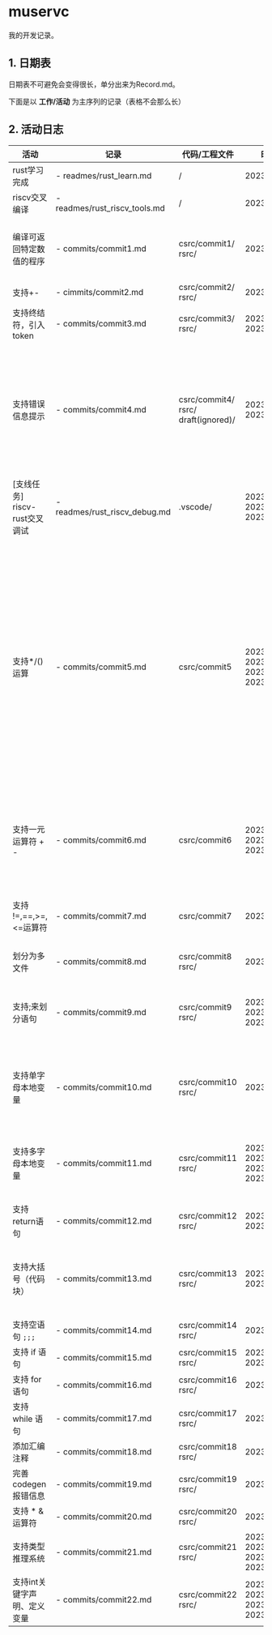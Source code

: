 # muservc

我的开发记录。

## 1. 日期表

日期表不可避免会变得很长，单分出来为Record.md。

下面是以 **工作/活动** 为主序列的记录（表格不会那么长）

## 2. 活动日志

| 活动                          | 记录                          | 代码/工程文件                                 | 时间                                                       | 备注                                                                                                                                                                                                                                      |
| ----------------------------- | ----------------------------- | --------------------------------------------- | ---------------------------------------------------------- | ----------------------------------------------------------------------------------------------------------------------------------------------------------------------------------------------------------------------------------------- |
| rust学习完成                  | - readmes/rust_learn.md       | /                                             | 2023/04/16                                                 | /                                                                                                                                                                                                                                         |
| riscv交叉编译                 | - readmes/rust_riscv_tools.md | /                                             | 2023/04/19                                                 | /                                                                                                                                                                                                                                         |
| 编译可返回特定数值的程序      | - commits/commit1.md          | csrc/commit1/<br />rsrc/                      | 2023/04/19                                                 | 这部分rs代码必然会被重写的<br />但还是记录一下吧                                                                                                                                                                                          |
| 支持+-                        | - cimmits/commit2.md          | csrc/commit2/<br />rsrc/                      | 2023/04/20                                                 |                                                                                                                                                                                                                                           |
| 支持终结符，引入token         | - commits/commit3.md          | csrc/commit3/<br />rsrc/                      | 2023/04/20<br />2023/04/21                                 | 要注意复习rust语法，不然有点费事                                                                                                                                                                                                          |
| 支持错误信息提示              | - commits/commit4.md          | csrc/commit4/<br />rsrc/<br />draft(ignored)/ | 2023/04/21<br />2023/04/22                                 | 用git rebase整理了commit信息<br />每次功能或者小版本更新都以step来命名<br />保留了第一次commit:start muservc                                                                                                                              |
| [支线任务] riscv-rust交叉调试 | - readmes/rust_riscv_debug.md | .vscode/                                      | 2023/04/21<br />2023/04/22<br />2023/04/23                 | 爽                                                                                                                                                                                                                                        |
| 支持*/()运算                  | - commits/commit5.md          | csrc/commit5                                  | 2023/04/23<br />2023/04/24<br />2023/04/25<br />2023/04/26 | 要复习rust语法以及rust的高级用法<br />感觉知识储备不太够了<br />同时也不要太着急<br />-------------------------<br />尝试用test.sh跑算例<br />发现之前的tokenize实现有问题<br />--------------------------<br />debug成功，是一个逻辑问题 |
| 支持一元运算符 + -            | - commits/commit6.md          | csrc/commit6                                  | 2023/04/26<br />2023/04/27<br />2023/04/28                 | 第一次碰到了rust的栈溢出问题<br />采取的解决方案是<br />采用更简洁可控的实现                                                                                                                                                              |
| 支持 !=,==,>=,<=运算符        | - commits/commit7.md         | csrc/commit7                                  | 2023/04/29                                                 | 没有遇到大问题，<br />只是在词法和文法部分都需要调整                                                                                                                                                                                      |
| 划分为多文件                  | - commits/commit8.md          | csrc/commit8<br />rsrc/                       | 2023/04/30                                                 | 一些面向对象想法                                                                                                                                                                                                                          |
| 支持;来划分语句               | - commits/commit9.md          | csrc/commit9<br />rsrc/                       | 2023/05/01<br />2023/05/04<br />2023/05/05                 | 多看rust面向对象的成熟源码<br />后期可能要重构muservc                                                                                                                                                                                     |
| 支持单字母本地变量            | - commits/commit10.md         | csrc/commit10<br />rsrc/                      | 2023/05/05                                                 | 个人感觉这部分挺好做，比较顺利<br />难点在于代码生成                                                                                                                                                                                      |
| 支持多字母本地变量            | - commits/commit11.md         | csrc/commit11<br />rsrc/                      | 2023/05/06<br />2023/05/07<br />2023/05/08<br />2023/05/10 | 重点是代码架构的理解与重整<br />以及变量的栈管理。<br />（现在是）                                                                                                                                                                        |
| 支持return语句                | - commits/commit12.md         | csrc/commit12<br />rsrc/                      | 2023/05/10<br />2023/05/11                                 |                                                                                                                                                                                                                                           |
| 支持大括号（代码块）          | - commits/commit13.md         | csrc/commit13<br />rsrc/                      | 2023/05/11<br />2023/05/12                                 | 感觉自己的数据结构设计的很复杂<br />后面可能要花功夫来简化                                                                                                                                                                                |
| 支持空语句 `;;;`            | - commits/commit14.md         | csrc/commit14<br />rsrc/                      | 2023/05/12                                                 | easy                                                                                                                                                                                                                                      |
| 支持 if 语句                  | - commits/commit15.md        | csrc/commit15<br />rsrc/                      | 2023/05/12<br />2023/05/13                                 | easy                                                                                                                                                                                                                                      |
| 支持 for 语句                 | - commits/commit16.md         | csrc/commit16<br />rsrc/                      | 2023/05/13                                                 | easy                                                                                                                                                                                                                                      |
| 支持 while 语句               | - commits/commit17.md         | csrc/commit17<br />rsrc/                      | 2023/05/13                                                 | easy                                                                                                                                                                                                                                      |
| 添加汇编注释                  | - commits/commit18.md         | csrc/commit18<br />rsrc/                      | 2023/05/13                                                 | easy                                                                                                                                                                                                                                      |
| 完善codegen报错信息           | - commits/commit19.md         | csrc/commit19<br />rsrc/                      | 2023/05/14                                                 | 思考AST2IR                                                                                                                                                                                                                                |
| 支持 * & 运算符               | - commits/commit20.md         | csrc/commit20<br />rsrc/                      | 2023/05/14                                                 | 思考AST2IR                                                                                                                                                                                                                                |
| 支持类型推理系统              | - commits/commit21.md         | csrc/commit21<br />rsrc/                      | 2023/05/15<br />2023/05/16<br />2023/05/17<br />2023/05/19 |                                                                                                                                                                                                                                           |
| 支持int关键字声明、定义变量   | - commits/commit22.md         | csrc/commit22<br />rsrc/                      | 2023/05/21<br />2023/05/22<br />2023/05/23<br />2023/05/25 | 这个阶段真的怀疑过自己的系统架构不够好                                                                                                                                                                                                    |
